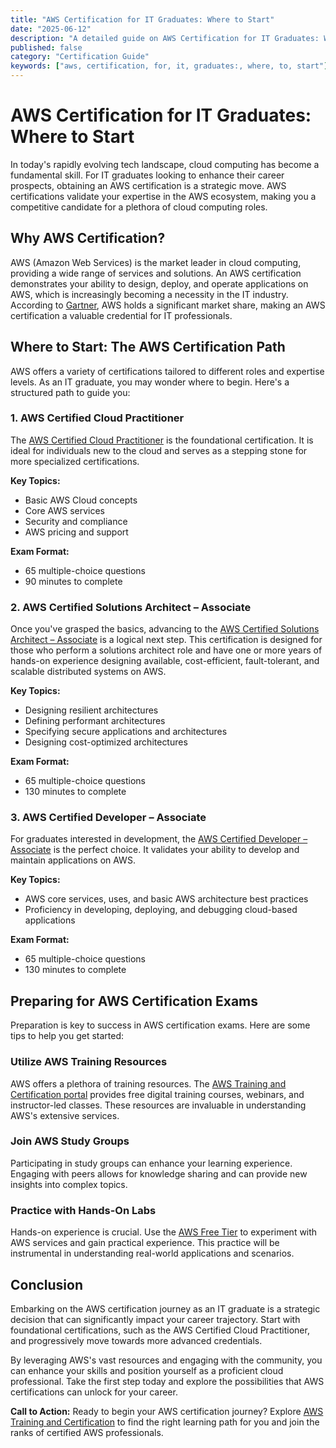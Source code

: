 ```yaml
---
title: "AWS Certification for IT Graduates: Where to Start"
date: "2025-06-12"
description: "A detailed guide on AWS Certification for IT Graduates: Where to Start"
published: false
category: "Certification Guide"
keywords: ["aws, certification, for, it, graduates:, where, to, start"]
---
```


# AWS Certification for IT Graduates: Where to Start

In today's rapidly evolving tech landscape, cloud computing has become a fundamental skill. For IT graduates looking to enhance their career prospects, obtaining an AWS certification is a strategic move. AWS certifications validate your expertise in the AWS ecosystem, making you a competitive candidate for a plethora of cloud computing roles.

## Why AWS Certification?

AWS (Amazon Web Services) is the market leader in cloud computing, providing a wide range of services and solutions. An AWS certification demonstrates your ability to design, deploy, and operate applications on AWS, which is increasingly becoming a necessity in the IT industry. According to [Gartner](https://www.gartner.com/en/newsroom/press-releases/2021-04-21-gartner-forecasts-worldwide-public-cloud-end-user-spending-to-grow-23-percent-in-2021), AWS holds a significant market share, making an AWS certification a valuable credential for IT professionals.

## Where to Start: The AWS Certification Path

AWS offers a variety of certifications tailored to different roles and expertise levels. As an IT graduate, you may wonder where to begin. Here's a structured path to guide you:

### 1. AWS Certified Cloud Practitioner

The [AWS Certified Cloud Practitioner](https://aws.amazon.com/certification/certified-cloud-practitioner/) is the foundational certification. It is ideal for individuals new to the cloud and serves as a stepping stone for more specialized certifications.

**Key Topics:**
- Basic AWS Cloud concepts
- Core AWS services
- Security and compliance
- AWS pricing and support

**Exam Format:**
- 65 multiple-choice questions
- 90 minutes to complete

### 2. AWS Certified Solutions Architect – Associate

Once you've grasped the basics, advancing to the [AWS Certified Solutions Architect – Associate](https://aws.amazon.com/certification/certified-solutions-architect-associate/) is a logical next step. This certification is designed for those who perform a solutions architect role and have one or more years of hands-on experience designing available, cost-efficient, fault-tolerant, and scalable distributed systems on AWS.

**Key Topics:**
- Designing resilient architectures
- Defining performant architectures
- Specifying secure applications and architectures
- Designing cost-optimized architectures

**Exam Format:**
- 65 multiple-choice questions
- 130 minutes to complete

### 3. AWS Certified Developer – Associate

For graduates interested in development, the [AWS Certified Developer – Associate](https://aws.amazon.com/certification/certified-developer-associate/) is the perfect choice. It validates your ability to develop and maintain applications on AWS.

**Key Topics:**
- AWS core services, uses, and basic AWS architecture best practices
- Proficiency in developing, deploying, and debugging cloud-based applications

**Exam Format:**
- 65 multiple-choice questions
- 130 minutes to complete

## Preparing for AWS Certification Exams

Preparation is key to success in AWS certification exams. Here are some tips to help you get started:

### Utilize AWS Training Resources

AWS offers a plethora of training resources. The [AWS Training and Certification portal](https://aws.amazon.com/training/) provides free digital training courses, webinars, and instructor-led classes. These resources are invaluable in understanding AWS's extensive services.

### Join AWS Study Groups

Participating in study groups can enhance your learning experience. Engaging with peers allows for knowledge sharing and can provide new insights into complex topics.

### Practice with Hands-On Labs

Hands-on experience is crucial. Use the [AWS Free Tier](https://aws.amazon.com/free/) to experiment with AWS services and gain practical experience. This practice will be instrumental in understanding real-world applications and scenarios.

## Conclusion

Embarking on the AWS certification journey as an IT graduate is a strategic decision that can significantly impact your career trajectory. Start with foundational certifications, such as the AWS Certified Cloud Practitioner, and progressively move towards more advanced credentials.

By leveraging AWS's vast resources and engaging with the community, you can enhance your skills and position yourself as a proficient cloud professional. Take the first step today and explore the possibilities that AWS certifications can unlock for your career.

**Call to Action:** Ready to begin your AWS certification journey? Explore [AWS Training and Certification](https://aws.amazon.com/training/) to find the right learning path for you and join the ranks of certified AWS professionals.